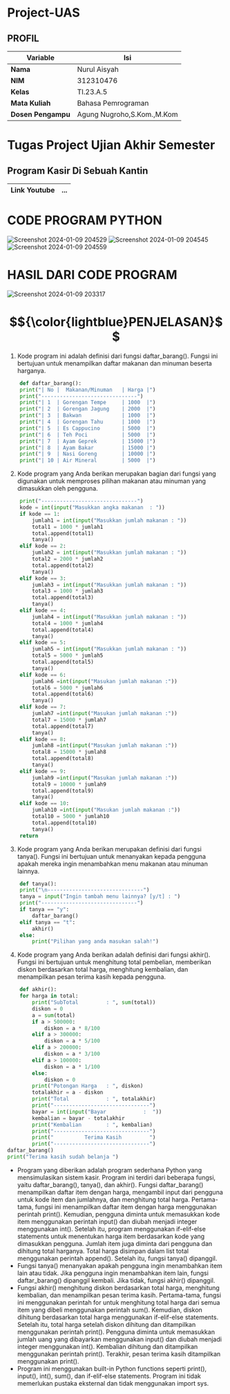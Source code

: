 # Project-UAS
## PROFIL
| Variable           |             Isi            |
| -------------------|----------------------------|
| **Nama**           |         Nurul Aisyah       |
| **NIM**            |          312310476         |
| **Kelas**          |          TI.23.A.5         |
| **Mata Kuliah**    |     Bahasa Pemrograman     |
| **Dosen Pengampu** | Agung Nugroho,S.Kom.,M.Kom |

# Tugas Project Ujian Akhir Semester

## **Program Kasir Di Sebuah Kantin**<br>

|Link Youtube|... |
| --- | --- |

# CODE PROGRAM PYTHON
![Screenshot 2024-01-09 204529](https://github.com/nurulaisyah14/Project-UAS/assets/148174512/b9471f70-b01e-4af8-87fb-8122f87607da)
![Screenshot 2024-01-09 204545](https://github.com/nurulaisyah14/Project-UAS/assets/148174512/c5441231-5ceb-4b70-9131-a6362dda22ff)
![Screenshot 2024-01-09 204559](https://github.com/nurulaisyah14/Project-UAS/assets/148174512/f4790582-c3a4-4ecf-9e54-1d4252001356)




# HASIL DARI CODE PROGRAM 
![Screenshot 2024-01-09 203317](https://github.com/nurulaisyah14/Project-UAS/assets/148174512/c7f3706e-f6fc-4909-afc0-e3db629a9904)


# $${\color{lightblue}PENJELASAN}$$
1. Kode program ini adalah definisi dari fungsi daftar_barang(). Fungsi ini bertujuan untuk menampilkan daftar makanan dan minuman beserta harganya.
```python
    def daftar_barang():
    print("| No |  Makanan/Minuman   | Harga |")
    print("-------------------------------")
    print("| 1  | Gorengan Tempe     | 1000  |")
    print("| 2  | Gorengan Jagung    | 2000  |")
    print("| 3  | Bakwan             | 1000  |")
    print("| 4  | Gorengan Tahu      | 1000  |")
    print("| 5  | Es Cappucino       | 5000  |")
    print("| 6  | Teh Poci           | 5000  |")
    print("| 7  | Ayam Geprek        | 15000 |")
    print("| 8  | Ayam Bakar         | 15000 |")
    print("| 9  | Nasi Goreng        | 10000 |")
    print("| 10 | Air Mineral        | 5000  |")

```

2. Kode program yang Anda berikan merupakan bagian dari fungsi yang digunakan untuk memproses pilihan makanan atau minuman yang dimasukkan oleh pengguna.
```python
    print("-------------------------------")
    kode = int(input("Masukkan angka makanan  : "))
    if kode == 1:
        jumlah1 = int(input("Masukkan jumlah makanan : "))
        total1 = 1000 * jumlah1
        total.append(total1)
        tanya()
    elif kode == 2:
        jumlah2 = int(input("Masukkan jumlah makanan : "))
        total2 = 2000 * jumlah2
        total.append(total2)
        tanya()
    elif kode == 3:
        jumlah3 = int(input("Masukkan jumlah makanan : "))
        total3 = 1000 * jumlah3 
        total.append(total3)
        tanya()
    elif kode == 4:
        jumlah4 = int(input("Masukkan jumlah makanan : "))
        total4 = 1000 * jumlah4
        total.append(total4)
        tanya()
    elif kode == 5:
        jumlah5 = int(input("Masukkan jumlah makanan : "))
        total5 = 5000 * jumlah5   
        total.append(total5)
        tanya()
    elif kode == 6:
        jumlah6 =int(input("Masukan jumlah makanan :"))
        total6 = 5000 * jumlah6
        total.append(total6)
        tanya()
    elif kode == 7:
        jumlah7 =int(input("Masukan jumlah makanan :"))
        total7 = 15000 * jumlah7
        total.append(total7)
        tanya()
    elif kode == 8:
        jumlah8 =int(input("Masukan jumlah makanan :"))
        total8 = 15000 * jumlah8
        total.append(total8)
        tanya()
    elif kode == 9:
        jumlah9 =int(input("Masukan jumlah makanan :"))
        total9 = 10000 * jumlah9
        total.append(total9)
        tanya()
    elif kode == 10:
        jumlah10 =int(input("Masukan jumlah makanan :"))
        total10 = 5000 * jumlah10
        total.append(total10)
        tanya()
    return

```

3. Kode program yang Anda berikan merupakan definisi dari fungsi tanya(). Fungsi ini bertujuan untuk menanyakan kepada pengguna apakah mereka ingin menambahkan menu makanan atau minuman lainnya.
```python
    def tanya():
    print("\n-------------------------------")
    tanya = input("Ingin tambah menu lainnya? [y/t] : ")
    print("-------------------------------")
    if tanya == "y":
        daftar_barang()
    elif tanya == "t":
        akhir()
    else:
        print("Pilihan yang anda masukan salah!")
```

4. Kode program yang Anda berikan adalah definisi dari fungsi akhir(). Fungsi ini bertujuan untuk menghitung total pembelian, memberikan diskon berdasarkan total harga, menghitung kembalian, dan menampilkan pesan terima kasih kepada pengguna.
```python
    def akhir():
    for harga in total:
        print("SubTotal         : ", sum(total))
        diskon = 0
        a = sum(total)
        if a > 500000:
            diskon = a * 8/100
        elif a > 300000:
            diskon = a * 5/100
        elif a > 200000:
            diskon = a * 3/100
        elif a > 100000:
            diskon = a * 1/100
        else:
            diskon = 0
        print("Potongan Harga   : ", diskon)
        totalakhir = a - diskon
        print("Total            : ", totalakhir)
        print("-------------------------------")
        bayar = int(input("Bayar            :  "))
        kembalian = bayar - totalakhir
        print("Kembalian        : ", kembalian)
        print("-------------------------------")
        print("          Terima Kasih         ")
        print("-------------------------------")
daftar_barang()
print("Terima kasih sudah belanja ")
```
* Program yang diberikan adalah program sederhana Python yang mensimulasikan sistem kasir. Program ini terdiri dari beberapa fungsi, yaitu daftar_barang(), tanya(), dan akhir().
Fungsi daftar_barang() menampilkan daftar item dengan harga, mengambil input dari pengguna untuk kode item dan jumlahnya, dan menghitung total harga. Pertama-tama, fungsi ini menampilkan daftar item dengan harga menggunakan perintah print(). Kemudian, pengguna diminta untuk memasukkan kode item menggunakan perintah input() dan diubah menjadi integer menggunakan int(). Setelah itu, program menggunakan if-elif-else statements untuk menentukan harga item berdasarkan kode yang dimasukkan pengguna. Jumlah item juga diminta dari pengguna dan dihitung total harganya. Total harga disimpan dalam list total menggunakan perintah append(). Setelah itu, fungsi tanya() dipanggil.
* Fungsi tanya() menanyakan apakah pengguna ingin menambahkan item lain atau tidak. Jika pengguna ingin menambahkan item lain, fungsi daftar_barang() dipanggil kembali. Jika tidak, fungsi akhir() dipanggil.
* Fungsi akhir() menghitung diskon berdasarkan total harga, menghitung kembalian, dan menampilkan pesan terima kasih. Pertama-tama, fungsi ini menggunakan perintah for untuk menghitung total harga dari semua item yang dibeli menggunakan perintah sum(). Kemudian, diskon dihitung berdasarkan total harga menggunakan if-elif-else statements. Setelah itu, total harga setelah diskon dihitung dan ditampilkan menggunakan perintah print(). Pengguna diminta untuk memasukkan jumlah uang yang dibayarkan menggunakan input() dan diubah menjadi integer menggunakan int(). Kembalian dihitung dan ditampilkan menggunakan perintah print(). Terakhir, pesan terima kasih ditampilkan menggunakan print().
* Program ini menggunakan built-in Python functions seperti print(), input(), int(), sum(), dan if-elif-else statements. Program ini tidak memerlukan pustaka eksternal dan tidak menggunakan import sys.

